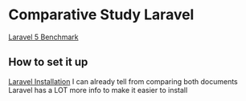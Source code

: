 # Comparative Study Laravel
<a href="https://www.cloudways.com/blog/laravel-5-benchmarks-php-5-6-and-7/">Laravel 5 Benchmark</a>
## How to set it up
<a href="https://laravel.com/docs/5.7/installation">Laravel Installation</a>
I can already tell from comparing both documents Laravel has a LOT more info to make it easier to install
